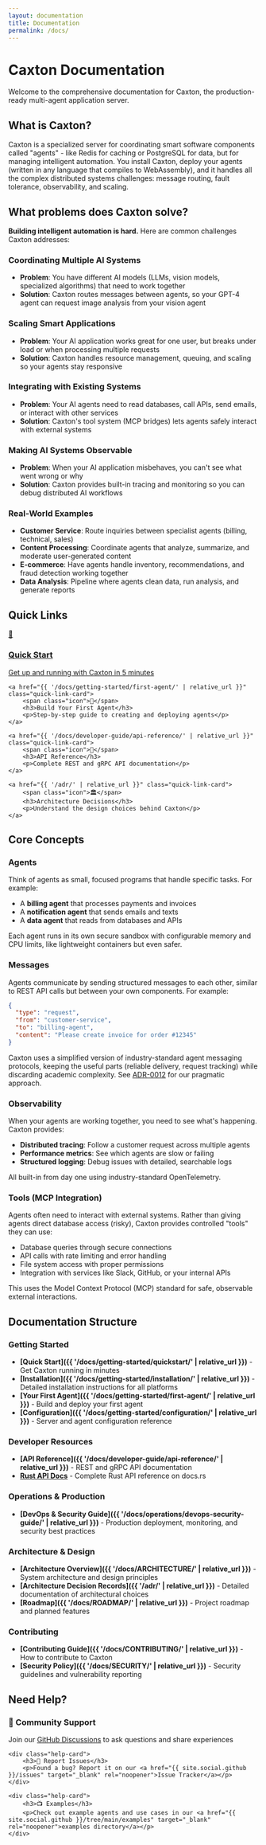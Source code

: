 ```yaml
---
layout: documentation
title: Documentation
permalink: /docs/
---
```


# Caxton Documentation

Welcome to the comprehensive documentation for Caxton, the production-ready multi-agent application server.

## What is Caxton?

Caxton is a specialized server for coordinating smart software components called "agents" - like Redis for caching or PostgreSQL for data, but for managing intelligent automation. You install Caxton, deploy your agents (written in any language that compiles to WebAssembly), and it handles all the complex distributed systems challenges: message routing, fault tolerance, observability, and scaling.

## What problems does Caxton solve?

**Building intelligent automation is hard.** Here are common challenges Caxton addresses:

### Coordinating Multiple AI Systems
- **Problem**: You have different AI models (LLMs, vision models, specialized algorithms) that need to work together
- **Solution**: Caxton routes messages between agents, so your GPT-4 agent can request image analysis from your vision agent

### Scaling Smart Applications
- **Problem**: Your AI application works great for one user, but breaks under load or when processing multiple requests
- **Solution**: Caxton handles resource management, queuing, and scaling so your agents stay responsive

### Integrating with Existing Systems
- **Problem**: Your AI agents need to read databases, call APIs, send emails, or interact with other services
- **Solution**: Caxton's tool system (MCP bridges) lets agents safely interact with external systems

### Making AI Systems Observable
- **Problem**: When your AI application misbehaves, you can't see what went wrong or why
- **Solution**: Caxton provides built-in tracing and monitoring so you can debug distributed AI workflows

### Real-World Examples
- **Customer Service**: Route inquiries between specialist agents (billing, technical, sales)
- **Content Processing**: Coordinate agents that analyze, summarize, and moderate user-generated content  
- **E-commerce**: Have agents handle inventory, recommendations, and fraud detection working together
- **Data Analysis**: Pipeline where agents clean data, run analysis, and generate reports

## Quick Links

<div class="docs-quick-links">
    <a href="{{ '/docs/getting-started/quickstart/' | relative_url }}" class="quick-link-card">
        <span class="icon">🚀</span>
        <h3>Quick Start</h3>
        <p>Get up and running with Caxton in 5 minutes</p>
    </a>

    <a href="{{ '/docs/getting-started/first-agent/' | relative_url }}" class="quick-link-card">
        <span class="icon">🤖</span>
        <h3>Build Your First Agent</h3>
        <p>Step-by-step guide to creating and deploying agents</p>
    </a>

    <a href="{{ '/docs/developer-guide/api-reference/' | relative_url }}" class="quick-link-card">
        <span class="icon">📖</span>
        <h3>API Reference</h3>
        <p>Complete REST and gRPC API documentation</p>
    </a>

    <a href="{{ '/adr/' | relative_url }}" class="quick-link-card">
        <span class="icon">🏛️</span>
        <h3>Architecture Decisions</h3>
        <p>Understand the design choices behind Caxton</p>
    </a>
</div>

## Core Concepts

### Agents
Think of agents as small, focused programs that handle specific tasks. For example:
- A **billing agent** that processes payments and invoices
- A **notification agent** that sends emails and texts  
- A **data agent** that reads from databases and APIs

Each agent runs in its own secure sandbox with configurable memory and CPU limits, like lightweight containers but even safer.

### Messages
Agents communicate by sending structured messages to each other, similar to REST API calls but between your own components. For example:
```json
{
  "type": "request",
  "from": "customer-service",
  "to": "billing-agent", 
  "content": "Please create invoice for order #12345"
}
```

Caxton uses a simplified version of industry-standard agent messaging protocols, keeping the useful parts (reliable delivery, request tracking) while discarding academic complexity. See [ADR-0012](https://github.com/jwilger/caxton/blob/main/docs/adr/0012-pragmatic-fipa-subset.md) for our pragmatic approach.

### Observability
When your agents are working together, you need to see what's happening. Caxton provides:
- **Distributed tracing**: Follow a customer request across multiple agents
- **Performance metrics**: See which agents are slow or failing
- **Structured logging**: Debug issues with detailed, searchable logs

All built-in from day one using industry-standard OpenTelemetry.

### Tools (MCP Integration)
Agents often need to interact with external systems. Rather than giving agents direct database access (risky), Caxton provides controlled "tools" they can use:
- Database queries through secure connections
- API calls with rate limiting and error handling
- File system access with proper permissions
- Integration with services like Slack, GitHub, or your internal APIs

This uses the Model Context Protocol (MCP) standard for safe, observable external interactions.

## Documentation Structure

### Getting Started
- **[Quick Start]({{ '/docs/getting-started/quickstart/' | relative_url }})** - Get Caxton running in minutes
- **[Installation]({{ '/docs/getting-started/installation/' | relative_url }})** - Detailed installation instructions for all platforms
- **[Your First Agent]({{ '/docs/getting-started/first-agent/' | relative_url }})** - Build and deploy your first agent
- **[Configuration]({{ '/docs/getting-started/configuration/' | relative_url }})** - Server and agent configuration reference

### Developer Resources
- **[API Reference]({{ '/docs/developer-guide/api-reference/' | relative_url }})** - REST and gRPC API documentation
- **[Rust API Docs](https://docs.rs/caxton/latest/caxton/)** - Complete Rust API reference on docs.rs

### Operations & Production
- **[DevOps & Security Guide]({{ '/docs/operations/devops-security-guide/' | relative_url }})** - Production deployment, monitoring, and security best practices

### Architecture & Design
- **[Architecture Overview]({{ '/docs/ARCHITECTURE/' | relative_url }})** - System architecture and design principles
- **[Architecture Decision Records]({{ '/adr/' | relative_url }})** - Detailed documentation of architectural choices
- **[Roadmap]({{ '/docs/ROADMAP/' | relative_url }})** - Project roadmap and planned features

### Contributing
- **[Contributing Guide]({{ '/docs/CONTRIBUTING/' | relative_url }})** - How to contribute to Caxton
- **[Security Policy]({{ '/docs/SECURITY/' | relative_url }})** - Security guidelines and vulnerability reporting

## Need Help?

<div class="help-section">
    <div class="help-card">
        <h3>💬 Community Support</h3>
        <p>Join our <a href="{{ site.social.github }}/discussions" target="_blank" rel="noopener">GitHub Discussions</a> to ask questions and share experiences</p>
    </div>

    <div class="help-card">
        <h3>🐛 Report Issues</h3>
        <p>Found a bug? Report it on our <a href="{{ site.social.github }}/issues" target="_blank" rel="noopener">Issue Tracker</a></p>
    </div>

    <div class="help-card">
        <h3>📺 Examples</h3>
        <p>Check out example agents and use cases in our <a href="{{ site.social.github }}/tree/main/examples" target="_blank" rel="noopener">examples directory</a></p>
    </div>
</div>
